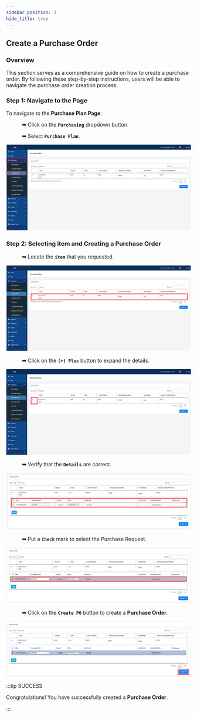 ```yaml
---
sidebar_position: 3
hide_title: true
---
```


## Create a Purchase Order

### Overview

<div class="justify-text">
This section serves as a comprehensive guide on how to create a purchase order. By following these step-by-step instructions, users will be able to navigate the purchase order creation process.
</div>

### Step 1: Navigate to the Page

To navigate to the **Purchase Plan Page**:

&nbsp;&nbsp;&nbsp;&nbsp;&nbsp;&nbsp;&nbsp;&nbsp;&nbsp;&nbsp;&nbsp;**➥** Click on the **`Purchasing`** dropdown button.

&nbsp;&nbsp;&nbsp;&nbsp;&nbsp;&nbsp;&nbsp;&nbsp;&nbsp;&nbsp;&nbsp;**➥** Select **`Purchase Plan`**.

![Purchase Plan](../img/purchasing-plan.png)

### Step 2: Selecting item and Creating a Purchase Order

&nbsp;&nbsp;&nbsp;&nbsp;&nbsp;&nbsp;&nbsp;&nbsp;&nbsp;&nbsp;&nbsp;**➥** Locate the **`item`** that you requested.

![Purchase Plan](../img/plan-item.png)

&nbsp;&nbsp;&nbsp;&nbsp;&nbsp;&nbsp;&nbsp;&nbsp;&nbsp;&nbsp;&nbsp;**➥** Click on the **`(+) Plus`** button to expand the details. 

![Purchase Plan](../img/plan-expand.png)

&nbsp;&nbsp;&nbsp;&nbsp;&nbsp;&nbsp;&nbsp;&nbsp;&nbsp;&nbsp;&nbsp;**➥** Verify that the **`Details`** are correct. 

![Purchase Plan](../img/plan-details.png)

&nbsp;&nbsp;&nbsp;&nbsp;&nbsp;&nbsp;&nbsp;&nbsp;&nbsp;&nbsp;&nbsp;**➥** Put a **`Check`** mark to select the Purchase Request. 

![Purchase Plan](../img/plan-check.png)

&nbsp;&nbsp;&nbsp;&nbsp;&nbsp;&nbsp;&nbsp;&nbsp;&nbsp;&nbsp;&nbsp;**➥** Click on the **`Create PO`** button to create a **Purchase Order**.

![Purchase Plan](../img/plan-create.png)

:::tip SUCCESS

Congratulations! You have successfully created a **Purchase Order**. 

:::


